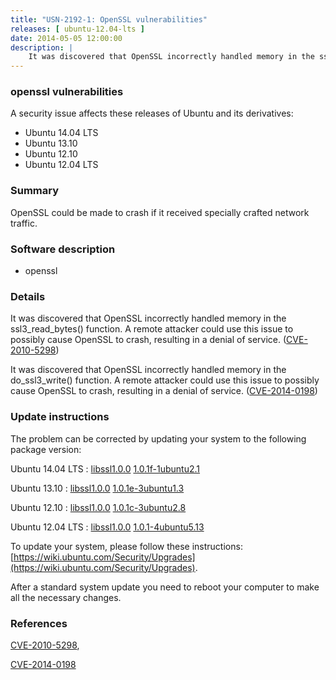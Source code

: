 ```yaml
---
title: "USN-2192-1: OpenSSL vulnerabilities"
releases: [ ubuntu-12.04-lts ]
date: 2014-05-05 12:00:00
description: |
    It was discovered that OpenSSL incorrectly handled memory in the ssl3_read_bytes() function. A remote attacker could use this issue to possibly cause OpenSSL to crash, resulting in a denial of service. ([CVE-2010-5298](http://people.ubuntu.com/~ubuntu-security/cve/CVE-2010-5298))
--- 
```

 
### openssl vulnerabilities

A security issue affects these releases of Ubuntu and its derivatives:

* Ubuntu 14.04 LTS
* Ubuntu 13.10
* Ubuntu 12.10
* Ubuntu 12.04 LTS

### Summary

OpenSSL could be made to crash if it received specially crafted network traffic.

### Software description

* openssl 

### Details

It was discovered that OpenSSL incorrectly handled memory in the ssl3_read_bytes() function. A remote attacker could use this issue to possibly cause OpenSSL to crash, resulting in a denial of service. ([CVE-2010-5298](http://people.ubuntu.com/~ubuntu-security/cve/CVE-2010-5298))

It was discovered that OpenSSL incorrectly handled memory in the do_ssl3_write() function. A remote attacker could use this issue to possibly cause OpenSSL to crash, resulting in a denial of service. ([CVE-2014-0198](http://people.ubuntu.com/~ubuntu-security/cve/CVE-2014-0198)) 

### Update instructions

The problem can be corrected by updating your system to the following package version:

Ubuntu 14.04 LTS
 : [libssl1.0.0](https://launchpad.net/ubuntu/+source/openssl) <span> [1.0.1f-1ubuntu2.1](https://launchpad.net/ubuntu/+source/openssl/1.0.1f-1ubuntu2.1) </span> 

Ubuntu 13.10
 : [libssl1.0.0](https://launchpad.net/ubuntu/+source/openssl) <span> [1.0.1e-3ubuntu1.3](https://launchpad.net/ubuntu/+source/openssl/1.0.1e-3ubuntu1.3) </span> 

Ubuntu 12.10
 : [libssl1.0.0](https://launchpad.net/ubuntu/+source/openssl) <span> [1.0.1c-3ubuntu2.8](https://launchpad.net/ubuntu/+source/openssl/1.0.1c-3ubuntu2.8) </span> 

Ubuntu 12.04 LTS
 : [libssl1.0.0](https://launchpad.net/ubuntu/+source/openssl) <span> [1.0.1-4ubuntu5.13](https://launchpad.net/ubuntu/+source/openssl/1.0.1-4ubuntu5.13) </span> 

To update your system, please follow these instructions: [https://wiki.ubuntu.com/Security/Upgrades](https://wiki.ubuntu.com/Security/Upgrades).

After a standard system update you need to reboot your computer to make all the necessary changes. 

### References

 [CVE-2010-5298](http://people.ubuntu.com/~ubuntu-security/cve/CVE-2010-5298), 

 [CVE-2014-0198](http://people.ubuntu.com/~ubuntu-security/cve/CVE-2014-0198)
 
